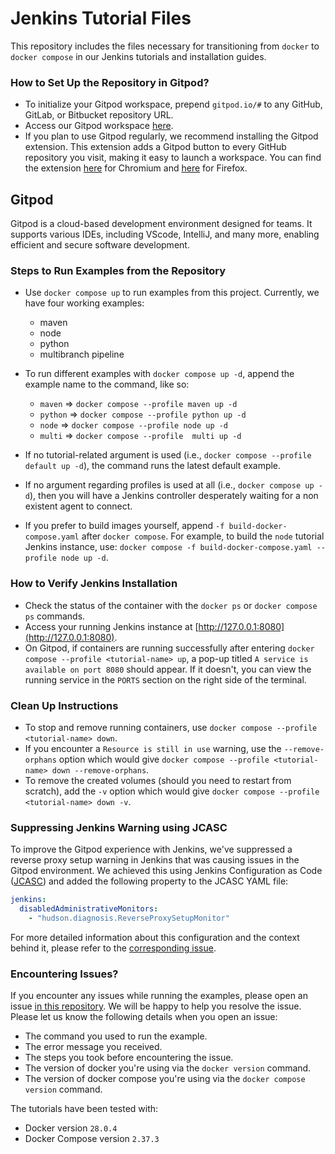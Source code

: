 # Jenkins Tutorial Files

This repository includes the files necessary for transitioning from `docker` to `docker compose` in our Jenkins tutorials and installation guides.

### How to Set Up the Repository in Gitpod?

- To initialize your Gitpod workspace, prepend `gitpod.io/#` to any GitHub, GitLab, or Bitbucket repository URL.
- Access our Gitpod workspace [here](https://gitpod.io/#https://github.com/jenkins-docs/quickstart-tutorials).
- If you plan to use Gitpod regularly, we recommend installing the Gitpod extension. This extension adds a Gitpod button to every GitHub repository you visit, making it easy to launch a workspace. You can find the extension [here](https://chrome.google.com/webstore/detail/gitpod-online-ide/dodmmooeoklaejobgleioelladacbeki) for Chromium and [here](https://addons.mozilla.org/firefox/addon/gitpod/) for Firefox.

## Gitpod

Gitpod is a cloud-based development environment designed for teams. It supports various IDEs, including VScode, IntelliJ, and many more, enabling efficient and secure software development.

### Steps to Run Examples from the Repository

- Use `docker compose up` to run examples from this project. Currently, we have four working examples:
    - maven
    - node
    - python
    - multibranch pipeline

- To run different examples with `docker compose up -d`, append the example name to the command, like so:
    - `maven` => `docker compose --profile maven up -d`
    - `python` => `docker compose --profile python up -d`
    - `node` => `docker compose --profile node up -d`
    - `multi` => `docker compose --profile  multi up -d`

- If no tutorial-related argument is used (i.e., `docker compose --profile default up -d`), the command runs the latest default example.
- If no argument regarding profiles is used at all (i.e., `docker compose up -d`), then you will have a Jenkins controller desperately waiting for a non existent agent to connect.

- If you prefer to build images yourself, append `-f build-docker-compose.yaml` after `docker compose`. For example, to build the `node` tutorial Jenkins instance, use: `docker compose -f build-docker-compose.yaml --profile node up -d`.

### How to Verify Jenkins Installation

- Check the status of the container with the `docker ps` or `docker compose ps` commands.
- Access your running Jenkins instance at [http://127.0.0.1:8080](http://127.0.0.1:8080).
- On Gitpod, if containers are running successfully after entering `docker compose --profile <tutorial-name> up`, a pop-up titled `A service is available on port 8080` should appear. If it doesn't, you can view the running service in the `PORTS` section on the right side of the terminal.

### Clean Up Instructions

- To stop and remove running containers, use `docker compose --profile <tutorial-name> down`.
- If you encounter a `Resource is still in use` warning, use the `--remove-orphans` option which would give `docker compose --profile <tutorial-name> down --remove-orphans`.
- To remove the created volumes (should you need to restart from scratch), add the `-v` option which would give `docker compose --profile <tutorial-name> down -v`.

### Suppressing Jenkins Warning using JCASC

To improve the Gitpod experience with Jenkins, we've suppressed a reverse proxy setup warning in Jenkins that was causing issues in the Gitpod environment. We achieved this using Jenkins Configuration as Code ([JCASC](https://www.jenkins.io/projects/jcasc/)) and added the following property to the JCASC YAML file:

```yaml
jenkins:
  disabledAdministrativeMonitors:
    - "hudson.diagnosis.ReverseProxySetupMonitor"
```

For more detailed information about this configuration and the context behind it, please refer to the [corresponding issue](https://github.com/ash-sxn/GSoC-2023-docker-based-quickstart/issues/61).

### Encountering Issues?

If you encounter any issues while running the examples, please open an issue [in this repository](https://github.com/jenkins-docs/quickstart-tutorials/issues/new/choose).
We will be happy to help you resolve the issue.
Please let us know the following details when you open an issue:
- The command you used to run the example.
- The error message you received.
- The steps you took before encountering the issue.
- The version of docker you're using via the `docker version` command.
- The version of docker compose you're using via the `docker compose version` command.

The tutorials have been tested with:
- Docker version `28.0.4`
- Docker Compose version `2.37.3`
